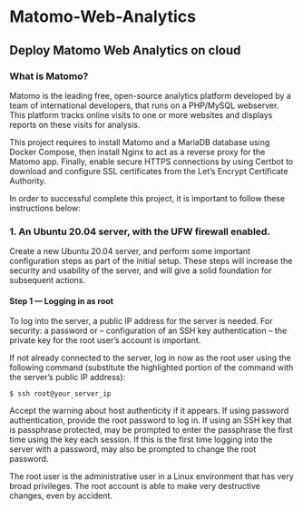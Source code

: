 # Matomo-Web-Analytics

## Deploy Matomo Web Analytics on cloud



### What is Matomo?

Matomo is the leading free, open-source analytics platform developed by a team of international developers, that runs on a PHP/MySQL webserver. This platform tracks online visits to one or more websites and displays reports on these visits for analysis. 

This project requires to install Matomo and a MariaDB database using Docker Compose, then install Nginx to act as a reverse proxy for the Matomo app. Finally, enable secure HTTPS connections by using Certbot to download and configure SSL certificates from the Let’s Encrypt Certificate Authority.

In order to successful complete this project, it is important to follow these instructions below:

### 1.  An Ubuntu 20.04 server, with the UFW firewall enabled.

Create a new Ubuntu 20.04 server, and perform some important configuration steps as part of the initial setup. These steps will increase the security and usability of the server, and will give a solid foundation for subsequent actions.

#### Step 1 — Logging in as root

To log into the server, a public IP address for the server is needed.  For security: a password or – configuration of an SSH key authentication – the private key for the root user’s account is important. 

If not already connected to the server, log in now as the root user using the following command (substitute the highlighted portion of the command with the server’s public IP address):

~~~
$ ssh root@your_server_ip

~~~


Accept the warning about host authenticity if it appears. If using password authentication, provide the root password to log in. If using an SSH key that is passphrase protected, may be prompted to enter the passphrase the first time using the key each session. If this is the first time logging into the server with a password, may also be prompted to change the root password. 

The root user is the administrative user in a Linux environment that has very broad privileges. The root account is able to make very destructive changes, even by accident.



